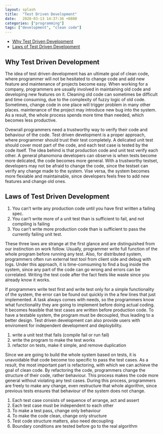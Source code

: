 ```yaml
---
layout: splash
title:  "Test Driven Development"
date:   2020-03-13 14:37:36 +0800
categories: ["programming"]
tags: ["development", "clean code"]
---
```


- [Why Test Driven Development](#why-test-driven-development)
- [Laws of Test Driven Development](#laws-of-test-driven-development)

## Why Test Driven Development

The idea of test driven development has an ultimate goal of clean code, where programmer will not be hesitated to change code and add new feature and maintenance of projects become easy. When working for a company, programmers are usually involved in maintaining old code and developing new features on it. Cleaning old code can sometimes be difficult and time consuming, due to the complexity of fuzzy logic of old code. Sometimes, change code in one place will trigger problem in many other places. maintenance of the project may introduce new bug into the system. As a result, the whole process spends more time than needed, which becomes less productive.

Ovewrall programmers need a trustworthy way to verify their code and behaviour of the code. Test driven development is a proper approach, where programmer should trust their test completely. A delicated unit test should cover most part of the code, and each test case is tested by the code itself. The idea behind is that production code and unit test verify each other. A general phanomona developers can observe is when tests become more delicated, the code becomes more general. With a trustworthy testset, developers may not be afraid to change the code, since the testset can verify any change made to the system. Vise versa, the system becomes more flexiable and maintainable, since developers feels free to add new features and change old ones.

## Laws of Test Driven Development

1. You can’t write any production code until you have first written a failing spec.
2. You can’t write more of a unit test than is sufficient to fail, and not compiling is failing
3. You can’t write more production code than is sufficient to pass the currently failing unit test.

These three laws are strange at the first glance and are distinguished from our instinction on work follow. Usually, programmer write full function of the whole program before running any test. Also, for distributed system, programmers often run external test tool from client side and debug with logs. Under this approach, it is time-comsuming to find a bug inside the system, since any part of the code can go wrong and errors can be correlated. Writing the test code after the fact feels like waste since you already know it works.

If programmers write test first and write test only for a simple functionality of the system, the error can be found out quickly in the a few lines that just implemented. A task always comes with needs, so the programmers know what functionality they are going to implement before doing actual coding. It becomes feasible that test cases are written before production code. To have a testable system, the program must be decoupled, thus leading to a better design. Test driven development can also provide users with enviroment for independent development and deploybility.

1. write a unit test that fails (compile fail or run fail)
2. write the program to make the test works
3. refactor on tests, make it simple, and remove duplication

Since we are going to build the whole system based on tests, it is unavoidable that code become too specific to pass the test cases. As a result, the most important part is refactoring, with which we can achieve the goal of clean code. By refactoring the code, programmers change the structure of their code, rather behaviour. This process makes the code more general without violating any test cases. During this process, programmers are freely to make any change, even restructure that whole algorithm, since previous tests ensures that behaviour of the system does not change.

1. Each test case consists of sequence of arrange, act and assert
2. Each test case must be independent to each other
3. To make a test pass, change only behaviour
4. To make the code clean, change only structure
5. Test code structure matters, also need decoupling
6. Boundary conditions are tested before go to the real algorithm
